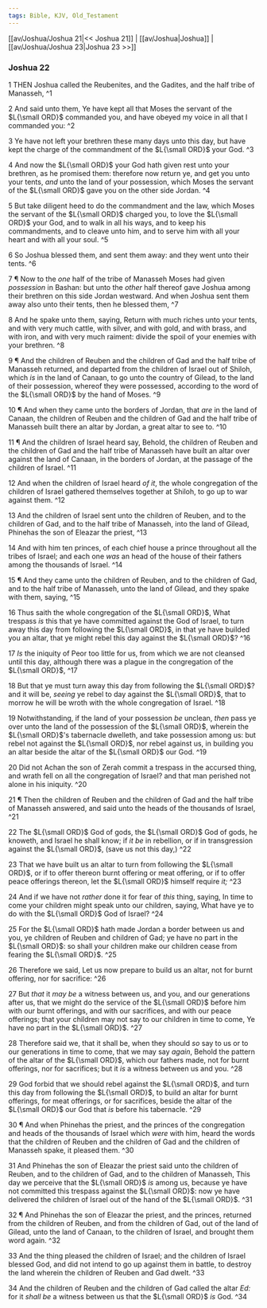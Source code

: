 ```yaml
---
tags: Bible, KJV, Old_Testament
---
```


[[av/Joshua/Joshua 21|<< Joshua 21]] | [[av/Joshua|Joshua]] | [[av/Joshua/Joshua 23|Joshua 23 >>]]

### Joshua 22

1 THEN Joshua called the Reubenites, and the Gadites, and the half tribe of Manasseh, ^1

2 And said unto them, Ye have kept all that Moses the servant of the $L{\small ORD}$ commanded you, and have obeyed my voice in all that I commanded you: ^2

3 Ye have not left your brethren these many days unto this day, but have kept the charge of the commandment of the $L{\small ORD}$ your God. ^3

4 And now the $L{\small ORD}$ your God hath given rest unto your brethren, as he promised them: therefore now return ye, and get you unto your tents, _and_ unto the land of your possession, which Moses the servant of the $L{\small ORD}$ gave you on the other side Jordan. ^4

5 But take diligent heed to do the commandment and the law, which Moses the servant of the $L{\small ORD}$ charged you, to love the $L{\small ORD}$ your God, and to walk in all his ways, and to keep his commandments, and to cleave unto him, and to serve him with all your heart and with all your soul. ^5

6 So Joshua blessed them, and sent them away: and they went unto their tents. ^6

7 ¶ Now to the _one_ half of the tribe of Manasseh Moses had given _possession_ in Bashan: but unto the _other_ half thereof gave Joshua among their brethren on this side Jordan westward. And when Joshua sent them away also unto their tents, then he blessed them, ^7

8 And he spake unto them, saying, Return with much riches unto your tents, and with very much cattle, with silver, and with gold, and with brass, and with iron, and with very much raiment: divide the spoil of your enemies with your brethren. ^8

9 ¶ And the children of Reuben and the children of Gad and the half tribe of Manasseh returned, and departed from the children of Israel out of Shiloh, which _is_ in the land of Canaan, to go unto the country of Gilead, to the land of their possession, whereof they were possessed, according to the word of the $L{\small ORD}$ by the hand of Moses. ^9

10 ¶ And when they came unto the borders of Jordan, that _are_ in the land of Canaan, the children of Reuben and the children of Gad and the half tribe of Manasseh built there an altar by Jordan, a great altar to see to. ^10

11 ¶ And the children of Israel heard say, Behold, the children of Reuben and the children of Gad and the half tribe of Manasseh have built an altar over against the land of Canaan, in the borders of Jordan, at the passage of the children of Israel. ^11

12 And when the children of Israel heard _of_ _it_, the whole congregation of the children of Israel gathered themselves together at Shiloh, to go up to war against them. ^12

13 And the children of Israel sent unto the children of Reuben, and to the children of Gad, and to the half tribe of Manasseh, into the land of Gilead, Phinehas the son of Eleazar the priest, ^13

14 And with him ten princes, of each chief house a prince throughout all the tribes of Israel; and each one _was_ an head of the house of their fathers among the thousands of Israel. ^14

15 ¶ And they came unto the children of Reuben, and to the children of Gad, and to the half tribe of Manasseh, unto the land of Gilead, and they spake with them, saying, ^15

16 Thus saith the whole congregation of the $L{\small ORD}$, What trespass _is_ this that ye have committed against the God of Israel, to turn away this day from following the $L{\small ORD}$, in that ye have builded you an altar, that ye might rebel this day against the $L{\small ORD}$? ^16

17 _Is_ the iniquity of Peor too little for us, from which we are not cleansed until this day, although there was a plague in the congregation of the $L{\small ORD}$, ^17

18 But that ye must turn away this day from following the $L{\small ORD}$? and it will be, _seeing_ ye rebel to day against the $L{\small ORD}$, that to morrow he will be wroth with the whole congregation of Israel. ^18

19 Notwithstanding, if the land of your possession _be_ unclean, _then_ pass ye over unto the land of the possession of the $L{\small ORD}$, wherein the $L{\small ORD}$'s tabernacle dwelleth, and take possession among us: but rebel not against the $L{\small ORD}$, nor rebel against us, in building you an altar beside the altar of the $L{\small ORD}$ our God. ^19

20 Did not Achan the son of Zerah commit a trespass in the accursed thing, and wrath fell on all the congregation of Israel? and that man perished not alone in his iniquity. ^20

21 ¶ Then the children of Reuben and the children of Gad and the half tribe of Manasseh answered, and said unto the heads of the thousands of Israel, ^21

22 The $L{\small ORD}$ God of gods, the $L{\small ORD}$ God of gods, he knoweth, and Israel he shall know; if _it_ _be_ in rebellion, or if in transgression against the $L{\small ORD}$, (save us not this day,) ^22

23 That we have built us an altar to turn from following the $L{\small ORD}$, or if to offer thereon burnt offering or meat offering, or if to offer peace offerings thereon, let the $L{\small ORD}$ himself require _it;_ ^23

24 And if we have not _rather_ done it for fear of _this_ thing, saying, In time to come your children might speak unto our children, saying, What have ye to do with the $L{\small ORD}$ God of Israel? ^24

25 For the $L{\small ORD}$ hath made Jordan a border between us and you, ye children of Reuben and children of Gad; ye have no part in the $L{\small ORD}$: so shall your children make our children cease from fearing the $L{\small ORD}$. ^25

26 Therefore we said, Let us now prepare to build us an altar, not for burnt offering, nor for sacrifice: ^26

27 But _that_ it _may_ _be_ a witness between us, and you, and our generations after us, that we might do the service of the $L{\small ORD}$ before him with our burnt offerings, and with our sacrifices, and with our peace offerings; that your children may not say to our children in time to come, Ye have no part in the $L{\small ORD}$. ^27

28 Therefore said we, that it shall be, when they should _so_ say to us or to our generations in time to come, that we may say _again_, Behold the pattern of the altar of the $L{\small ORD}$, which our fathers made, not for burnt offerings, nor for sacrifices; but it _is_ a witness between us and you. ^28

29 God forbid that we should rebel against the $L{\small ORD}$, and turn this day from following the $L{\small ORD}$, to build an altar for burnt offerings, for meat offerings, or for sacrifices, beside the altar of the $L{\small ORD}$ our God that _is_ before his tabernacle. ^29

30 ¶ And when Phinehas the priest, and the princes of the congregation and heads of the thousands of Israel which _were_ with him, heard the words that the children of Reuben and the children of Gad and the children of Manasseh spake, it pleased them. ^30

31 And Phinehas the son of Eleazar the priest said unto the children of Reuben, and to the children of Gad, and to the children of Manasseh, This day we perceive that the $L{\small ORD}$ _is_ among us, because ye have not committed this trespass against the $L{\small ORD}$: now ye have delivered the children of Israel out of the hand of the $L{\small ORD}$. ^31

32 ¶ And Phinehas the son of Eleazar the priest, and the princes, returned from the children of Reuben, and from the children of Gad, out of the land of Gilead, unto the land of Canaan, to the children of Israel, and brought them word again. ^32

33 And the thing pleased the children of Israel; and the children of Israel blessed God, and did not intend to go up against them in battle, to destroy the land wherein the children of Reuben and Gad dwelt. ^33

34 And the children of Reuben and the children of Gad called the altar _Ed:_ for it _shall_ _be_ a witness between us that the $L{\small ORD}$ _is_ God. ^34
